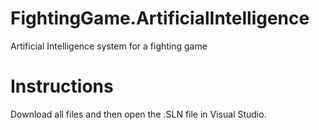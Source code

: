 # FightingGame.ArtificialIntelligence
Artificial Intelligence system for a fighting game

# Instructions

Download all files and then open the .SLN file in Visual Studio.
